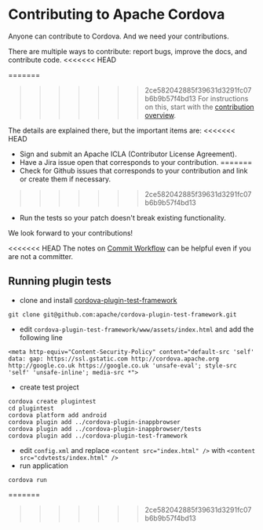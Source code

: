 <!--
#
# Licensed to the Apache Software Foundation (ASF) under one
# or more contributor license agreements.  See the NOTICE file
# distributed with this work for additional information
# regarding copyright ownership.  The ASF licenses this file
# to you under the Apache License, Version 2.0 (the
# "License"); you may not use this file except in compliance
# with the License.  You may obtain a copy of the License at
#
# http://www.apache.org/licenses/LICENSE-2.0
#
# Unless required by applicable law or agreed to in writing,
# software distributed under the License is distributed on an
# "AS IS" BASIS, WITHOUT WARRANTIES OR CONDITIONS OF ANY
#  KIND, either express or implied.  See the License for the
# specific language governing permissions and limitations
# under the License.
#
-->

# Contributing to Apache Cordova

Anyone can contribute to Cordova. And we need your contributions.

There are multiple ways to contribute: report bugs, improve the docs, and
contribute code.
<<<<<<< HEAD

=======
  
>>>>>>> 2ce582042885f39631d3291fc07b6b9b57f4bd13
For instructions on this, start with the
[contribution overview](http://cordova.apache.org/contribute/).

The details are explained there, but the important items are:
<<<<<<< HEAD
 - Sign and submit an Apache ICLA (Contributor License Agreement).
 - Have a Jira issue open that corresponds to your contribution.
=======
 - Check for Github issues that corresponds to your contribution and link or create them if necessary.
>>>>>>> 2ce582042885f39631d3291fc07b6b9b57f4bd13
 - Run the tests so your patch doesn't break existing functionality.

We look forward to your contributions!

<<<<<<< HEAD
The notes on [Commit Workflow](https://github.com/apache/cordova-coho/blob/master/docs/committer-workflow.md#commit-workflow) can be helpful even if you are not a committer.

## Running plugin tests

* clone and install [cordova-plugin-test-framework](https://github.com/apache/cordova-plugin-test-framework)
```
git clone git@github.com:apache/cordova-plugin-test-framework.git
```
* edit ```cordova-plugin-test-framework/www/assets/index.html``` and add the following line
```
<meta http-equiv="Content-Security-Policy" content="default-src 'self' data: gap: https://ssl.gstatic.com http://cordova.apache.org http://google.co.uk https://google.co.uk 'unsafe-eval'; style-src 'self' 'unsafe-inline'; media-src *">
```
* create test project
```
cordova create plugintest
cd plugintest
cordova platform add android
cordova plugin add ../cordova-plugin-inappbrowser
cordova plugin add ../cordova-plugin-inappbrowser/tests
cordova plugin add ../cordova-plugin-test-framework
```
* edit ```config.xml``` and replace ```<content src="index.html" />``` with ```<content src="cdvtests/index.html" />```
* run application
```
cordova run
```
=======
>>>>>>> 2ce582042885f39631d3291fc07b6b9b57f4bd13
